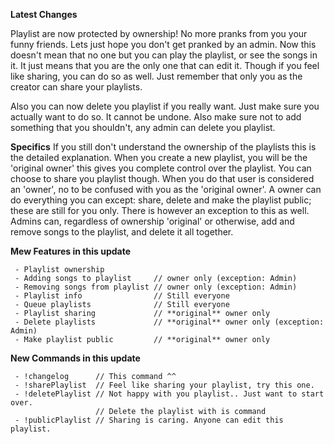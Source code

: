 __**Latest Changes**__

Playlist are now protected by ownership!
No more pranks from you your funny friends. Lets just hope you don't get pranked by an admin.
Now this doesn't mean that no one but you can play the playlist, or see the songs in it. It just means that you are the only one that can edit it.
Though if you feel like sharing, you can do so as well. Just remember that only you as the creator can share your playlists.

Also you can now delete you playlist if you really want. Just make sure you actually want to do so. It cannot be undone.
Also make sure not to add something that you shouldn't, any admin can delete you playlist.

**Specifics**
If you still don't understand the ownership of the playlists this is the detailed explanation.
When you create a new playlist, you will be the 'original owner' this gives you complete control over the playlist. You can choose to share you playlist though. When you do that user is considered an 'owner', no to be confused with you as the 'original owner'. A owner can do everything you can except: share, delete and make the playlist public; these are still for you only.
There is however an exception to this as well. Admins can, regardless of ownership 'original' or otherwise, add and remove songs to the playlist, and delete it all together.

**Mew Features in this update**
```
 - Playlist ownership
 - Adding songs to playlist     // owner only (exception: Admin)
 - Removing songs from playlist // owner only (exception: Admin)
 - Playlist info                // Still everyone
 - Queue playlists              // Still everyone
 - Playlist sharing             // **original** owner only
 - Delete playlists             // **original** owner only (exception: Admin)
 - Make playlist public         // **original** owner only
```

**New Commands in this update**
```
 - !changelog      // This command ^^
 - !sharePlaylist  // Feel like sharing your playlist, try this one.
 - !deletePlaylist // Not happy with you playlist.. Just want to start over.
                   // Delete the playlist with is command
 - !publicPlaylist // Sharing is caring. Anyone can edit this playlist.
```
